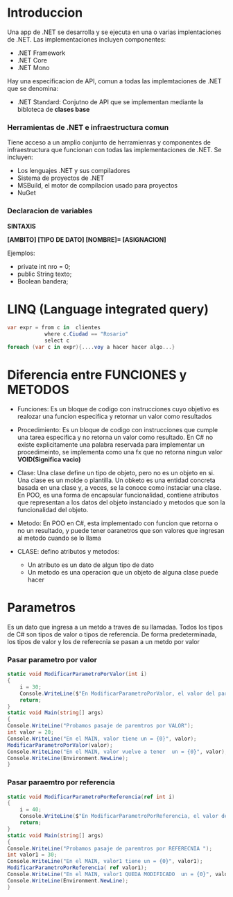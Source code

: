 # Introduccion 
Una app de .NET se desarrolla y se ejecuta en una o varias implentaciones de .NET. Las implementaciones incluyen componentes:
- .NET Framework
- .NET Core
- .NET Mono

Hay una especificacion de API, comun a todas las implemtaciones de .NET que se denomina:
- .NET Standard: Conjutno de API que se implementan mediante la bibloteca de **clases base**


### Herramientas de .NET e infraestructura comun
Tiene acceso a un amplio conjunto de herramienras y componentes de infraestructura que funcionan con todas las implementaciones de .NET. Se incluyen:
- Los lenguajes .NET y sus compiladores
- Sistema de proyectos de .NET
- MSBuild, el motor de compilacion usado para proyectos
- NuGet

### Declaracion de variables 
**SINTAXIS**

**[AMBITO] [TIPO DE DATO] [NOMBRE]= [ASIGNACION]**

Ejemplos:
- private int nro = 0;
- public String texto;
- Boolean bandera;


# LINQ (Language integrated query)
```csharp
var expr = from c in  clientes
            where c.Ciudad == "Rosario"
            select c
foreach (var c in expr){....voy a hacer hacer algo...}
```

# Diferencia entre FUNCIONES y METODOS
- Funciones: Es un bloque de codigo con instrucciones cuyo objetivo es realozar una funcion especifica y retornar un valor como resultados
- Procedimiento: Es un bloque de codigo con instrucciones que cumple una tarea especifica y no retorna un valor como resultado. En C# no existe explicitamente una palabra reservada para implementar un procedimeinto, se implementa como una fx que no retorna ningun valor **VOID(Significa vacio)**
- Clase: Una clase define un tipo de objeto, pero no es un objeto en si. Una clase es un molde o plantilla. Un obketo es una entidad concreta basada en una clase y, a veces, se la conoce como instaciar una clase. En POO, es una forma de encapsular funcionalidad, contiene atributos que representan a los datos del objeto instanciado y metodos que son la funcionalidad del objeto.
- Metodo: En POO en C#, esta implementado con funcion que retorna o no un resultado, y puede tener oaranetros que son valores que ingresan al metodo cuando se lo llama 

- CLASE: defino atributos y metodos:
  - Un atributo es un dato de algun tipo de dato
  - Un metodo es una operacion que un objeto de alguna clase puede hacer

# Parametros
Es un dato que ingresa a un metdo a traves de su llamadaa. Todos los tipos de C# son tipos de valor o tipos de referencia. De forma predeterminada, los tipos de valor y los de referecnia se pasan a un metdo por valor 

### Pasar parametro por valor 
```csharp
static void ModificarParametroPorValor(int i)
{
    i = 30;
    Console.WriteLine($"En ModificarParametroPorValor, el valor del parametro i es: {i}");
    return;
}
static void Main(string[] args)
{
Console.WriteLine("Probamos pasaje de paremtros por VALOR");
int valor = 20;
Console.WriteLine("En el MAIN, valor tiene un = {0}", valor);
ModificarParametroPorValor(valor);
Console.WriteLine("En el MAIN, valor vuelve a tener  un = {0}", valor);
Console.WriteLine(Environment.NewLine);
}
```


### Pasar paraemtro por referencia 
```csharp
static void ModificarParametroPorReferencia(ref int i)
{
    i = 40;
    Console.WriteLine($"En ModificarParametroPorReferencia, el valor del parametro i es: {i}");
    return;
}
static void Main(string[] args)
{
Console.WriteLine("Probamos pasaje de paremtros por REFERECNIA ");
int valor1 = 30;
Console.WriteLine("En el MAIN, valor1 tiene un = {0}", valor1);
ModificarParametroPorReferencia( ref valor1);
Console.WriteLine("En el MAIN, valor1 QUEDA MODIFICADO  un = {0}", valor1);
Console.WriteLine(Environment.NewLine);
}
```